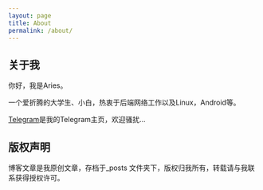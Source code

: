 ```yaml
---
layout: page
title: About
permalink: /about/
---
```


## 关于我
你好，我是Aries。

一个爱折腾的大学生、小白，热衷于后端网络工作以及Linux，Android等。

[Telegram](https://t.me/awwwwwwesome)是我的Telegram主页，欢迎骚扰...


## 版权声明

博客文章是我原创文章，存档于_posts 文件夹下，版权归我所有，转载请与我联系获得授权许可。
